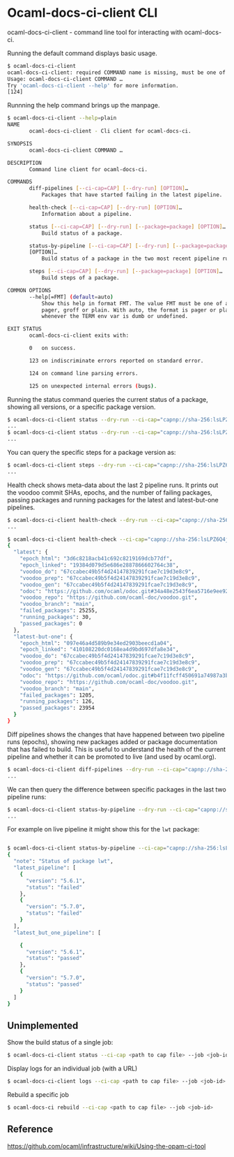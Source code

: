 # Ocaml-docs-ci-client CLI

ocaml-docs-ci-client - command line tool for interacting with ocaml-docs-ci.

Running the default command displays basic usage.
```sh
$ ocaml-docs-ci-client
ocaml-docs-ci-client: required COMMAND name is missing, must be one of 'diff-pipelines', 'health-check', 'status', 'status-by-pipeline' or 'steps'.
Usage: ocaml-docs-ci-client COMMAND …
Try 'ocaml-docs-ci-client --help' for more information.
[124]
```

Runnning the help command brings up the manpage.

```sh
$ ocaml-docs-ci-client --help=plain
NAME
       ocaml-docs-ci-client - Cli client for ocaml-docs-ci.

SYNOPSIS
       ocaml-docs-ci-client COMMAND …

DESCRIPTION
       Command line client for ocaml-docs-ci.

COMMANDS
       diff-pipelines [--ci-cap=CAP] [--dry-run] [OPTION]…
           Packages that have started failing in the latest pipeline.

       health-check [--ci-cap=CAP] [--dry-run] [OPTION]…
           Information about a pipeline.

       status [--ci-cap=CAP] [--dry-run] [--package=package] [OPTION]…
           Build status of a package.

       status-by-pipeline [--ci-cap=CAP] [--dry-run] [--package=package]
       [OPTION]…
           Build status of a package in the two most recent pipeline runs.

       steps [--ci-cap=CAP] [--dry-run] [--package=package] [OPTION]…
           Build steps of a package.

COMMON OPTIONS
       --help[=FMT] (default=auto)
           Show this help in format FMT. The value FMT must be one of auto,
           pager, groff or plain. With auto, the format is pager or plain
           whenever the TERM env var is dumb or undefined.

EXIT STATUS
       ocaml-docs-ci-client exits with:

       0   on success.

       123 on indiscriminate errors reported on standard error.

       124 on command line parsing errors.

       125 on unexpected internal errors (bugs).

```

Running the status command queries the current status of a package, showing all versions, or a specific package version.


```sh
$ ocaml-docs-ci-client status --dry-run --ci-cap="capnp://sha-256:lsLPZ6Q4jYcTxiitvBg02B3xfds7KwwJ4FIptUe2qew@localhost:9080/BuaVTt00ZvXq83VUGrCD2I_qw-e9POjLoGmgHfxMtGI" --package="fmt"
...
$ ocaml-docs-ci-client status --dry-run --ci-cap="capnp://sha-256:lsLPZ6Q4jYcTxiitvBg02B3xfds7KwwJ4FIptUe2qew@localhost:9080/BuaVTt00ZvXq83VUGrCD2I_qw-e9POjLoGmgHfxMtGI" --package="fmt" --version="0.9.0"
...
```

You can query the specific steps for a package version as:

```sh
$ ocaml-docs-ci-client steps --dry-run --ci-cap="capnp://sha-256:lsLPZ6Q4jYcTxiitvBg02B3xfds7KwwJ4FIptUe2qew@localhost:9080/BuaVTt00ZvXq83VUGrCD2I_qw-e9POjLoGmgHfxMtGI" --package="fmt" --version="0.9.0"
...
```

Health check shows meta-data about the last 2 pipeline runs. It prints out the voodoo commit SHAs, epochs, and the number of failing packages, passing packages and running packages for the latest and latest-but-one pipelines.
```sh skip
$ ocaml-docs-ci-client health-check --dry-run --ci-cap="capnp://sha-256:lsLPZ6Q4jYcTxiitvBg02B3xfds7KwwJ4FIptUe2qew@localhost:9080/BuaVTt00ZvXq83VUGrCD2I_qw-e9POjLoGmgHfxMtGI"
...
```

```sh skip
$ ocaml-docs-ci-client health-check --ci-cap="capnp://sha-256:lsLPZ6Q4jYcTxiitvBg02B3xfds7KwwJ4FIptUe2qew@localhost:9080/BuaVTt00ZvXq83VUGrCD2I_qw-e9POjLoGmgHfxMtGI" | jq .
{
  "latest": {
    "epoch_html": "3d6c8218acb41c692c8219169dcb77df",
    "epoch_linked": "19384d079d5e686e2887866602764c38",
    "voodoo_do": "67ccabec49b5f4d24147839291fcae7c19d3e8c9",
    "voodoo_prep": "67ccabec49b5f4d24147839291fcae7c19d3e8c9",
    "voodoo_gen": "67ccabec49b5f4d24147839291fcae7c19d3e8c9",
    "odoc": "https://github.com/ocaml/odoc.git#34a48e2543f6ea5716e9ee922954fa0917561dd7",
    "voodoo_repo": "https://github.com/ocaml-doc/voodoo.git",
    "voodoo_branch": "main",
    "failed_packages": 25255,
    "running_packages": 30,
    "passed_packages": 0
  },
  "latest-but-one": {
    "epoch_html": "097e46a4d589b9e34ed2903beecd1a04",
    "epoch_linked": "410108220dc0168ea4d9bd697dfa8e34",
    "voodoo_do": "67ccabec49b5f4d24147839291fcae7c19d3e8c9",
    "voodoo_prep": "67ccabec49b5f4d24147839291fcae7c19d3e8c9",
    "voodoo_gen": "67ccabec49b5f4d24147839291fcae7c19d3e8c9",
    "odoc": "https://github.com/ocaml/odoc.git#b4f11fcff450691a74987a3bf1131f0a52154cc3",
    "voodoo_repo": "https://github.com/ocaml-doc/voodoo.git",
    "voodoo_branch": "main",
    "failed_packages": 1205,
    "running_packages": 126,
    "passed_packages": 23954
  }
}
```

Diff pipelines shows the changes that have happened between two pipeline runs (epochs), showing new packages added or package documentation that has failed to build.
This is useful to understand the health of the current pipeline and whether it can be promoted to live (and used by ocaml.org).

```sh
$ ocaml-docs-ci-client diff-pipelines --dry-run --ci-cap="capnp://sha-256:lsLPZ6Q4jYcTxiitvBg02B3xfds7KwwJ4FIptUe2qew@localhost:9080/BuaVTt00ZvXq83VUGrCD2I_qw-e9POjLoGmgHfxMtGI"
...
```

We can then query the difference between specific packages in the last two pipeline runs:

```sh
$ ocaml-docs-ci-client status-by-pipeline --dry-run --ci-cap="capnp://sha-256:lsLPZ6Q4jYcTxiitvBg02B3xfds7KwwJ4FIptUe2qew@localhost:9080/BuaVTt00ZvXq83VUGrCD2I_qw-e9POjLoGmgHfxMtGI"
...
```

For example on live pipeline it might show this for the `lwt` package:
```sh skip

$ ocaml-docs-ci-client status-by-pipeline --ci-cap="capnp://sha-256:lsLPZ6Q4jYcTxiitvBg02B3xfds7KwwJ4FIptUe2qew@localhost:9080/BuaVTt00ZvXq83VUGrCD2I_qw-e9POjLoGmgHfxMtGI" -p lwt | jq .
{
  "note": "Status of package lwt",
  "latest_pipeline": [
    {
      "version": "5.6.1",
      "status": "failed"
    },
    {
      "version": "5.7.0",
      "status": "failed"
    }
  ],
  "latest_but_one_pipeline": [

    {
      "version": "5.6.1",
      "status": "passed"
    },
    {
      "version": "5.7.0",
      "status": "passed"
    }
  ]
}
```

## Unimplemented

Show the build status of a single job:
```sh skip
$ ocaml-docs-ci-client status --ci-cap <path to cap file> --job <job-id>
```

Display logs for an individual job (with a URL)
```sh skip
$ ocaml-docs-ci-client logs --ci-cap <path to cap file> --job <job-id>
 ```

Rebuild a specific job
```sh skip
$ ocaml-docs-ci rebuild --ci-cap <path to cap file> --job <job-id>
```

## Reference

https://github.com/ocaml/infrastructure/wiki/Using-the-opam-ci-tool
